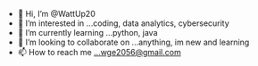 - 👋 Hi, I’m @WattUp20
- 👀 I’m interested in ...coding, data analytics, cybersecurity
- 🌱 I’m currently learning ...python, java
- 💞️ I’m looking to collaborate on ...anything, im new and learning
- 📫 How to reach me ...wge2056@gmail.com

<!---
WattUp20/WattUp20 is a ✨ special ✨ repository because its `README.md` (this file) appears on your GitHub profile.
You can click the Preview link to take a look at your changes.
--->
